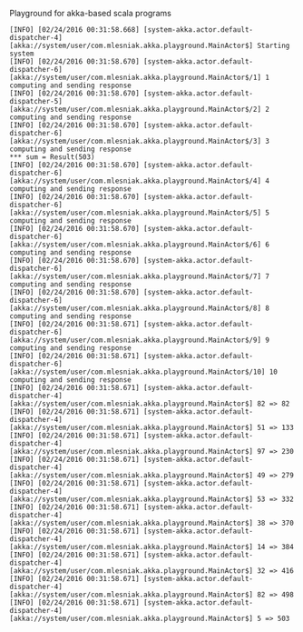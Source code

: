 Playground for akka-based scala programs

    [INFO] [02/24/2016 00:31:58.668] [system-akka.actor.default-dispatcher-4] [akka://system/user/com.mlesniak.akka.playground.MainActor$] Starting system
    [INFO] [02/24/2016 00:31:58.670] [system-akka.actor.default-dispatcher-6] [akka://system/user/com.mlesniak.akka.playground.MainActor$/1] 1 computing and sending response
    [INFO] [02/24/2016 00:31:58.670] [system-akka.actor.default-dispatcher-5] [akka://system/user/com.mlesniak.akka.playground.MainActor$/2] 2 computing and sending response
    [INFO] [02/24/2016 00:31:58.670] [system-akka.actor.default-dispatcher-6] [akka://system/user/com.mlesniak.akka.playground.MainActor$/3] 3 computing and sending response
    *** sum = Result(503)
    [INFO] [02/24/2016 00:31:58.670] [system-akka.actor.default-dispatcher-6] [akka://system/user/com.mlesniak.akka.playground.MainActor$/4] 4 computing and sending response
    [INFO] [02/24/2016 00:31:58.670] [system-akka.actor.default-dispatcher-6] [akka://system/user/com.mlesniak.akka.playground.MainActor$/5] 5 computing and sending response
    [INFO] [02/24/2016 00:31:58.670] [system-akka.actor.default-dispatcher-6] [akka://system/user/com.mlesniak.akka.playground.MainActor$/6] 6 computing and sending response
    [INFO] [02/24/2016 00:31:58.670] [system-akka.actor.default-dispatcher-6] [akka://system/user/com.mlesniak.akka.playground.MainActor$/7] 7 computing and sending response
    [INFO] [02/24/2016 00:31:58.670] [system-akka.actor.default-dispatcher-6] [akka://system/user/com.mlesniak.akka.playground.MainActor$/8] 8 computing and sending response
    [INFO] [02/24/2016 00:31:58.671] [system-akka.actor.default-dispatcher-6] [akka://system/user/com.mlesniak.akka.playground.MainActor$/9] 9 computing and sending response
    [INFO] [02/24/2016 00:31:58.671] [system-akka.actor.default-dispatcher-6] [akka://system/user/com.mlesniak.akka.playground.MainActor$/10] 10 computing and sending response
    [INFO] [02/24/2016 00:31:58.671] [system-akka.actor.default-dispatcher-4] [akka://system/user/com.mlesniak.akka.playground.MainActor$] 82 => 82
    [INFO] [02/24/2016 00:31:58.671] [system-akka.actor.default-dispatcher-4] [akka://system/user/com.mlesniak.akka.playground.MainActor$] 51 => 133
    [INFO] [02/24/2016 00:31:58.671] [system-akka.actor.default-dispatcher-4] [akka://system/user/com.mlesniak.akka.playground.MainActor$] 97 => 230
    [INFO] [02/24/2016 00:31:58.671] [system-akka.actor.default-dispatcher-4] [akka://system/user/com.mlesniak.akka.playground.MainActor$] 49 => 279
    [INFO] [02/24/2016 00:31:58.671] [system-akka.actor.default-dispatcher-4] [akka://system/user/com.mlesniak.akka.playground.MainActor$] 53 => 332
    [INFO] [02/24/2016 00:31:58.671] [system-akka.actor.default-dispatcher-4] [akka://system/user/com.mlesniak.akka.playground.MainActor$] 38 => 370
    [INFO] [02/24/2016 00:31:58.671] [system-akka.actor.default-dispatcher-4] [akka://system/user/com.mlesniak.akka.playground.MainActor$] 14 => 384
    [INFO] [02/24/2016 00:31:58.671] [system-akka.actor.default-dispatcher-4] [akka://system/user/com.mlesniak.akka.playground.MainActor$] 32 => 416
    [INFO] [02/24/2016 00:31:58.671] [system-akka.actor.default-dispatcher-4] [akka://system/user/com.mlesniak.akka.playground.MainActor$] 82 => 498
    [INFO] [02/24/2016 00:31:58.671] [system-akka.actor.default-dispatcher-4] [akka://system/user/com.mlesniak.akka.playground.MainActor$] 5 => 503
